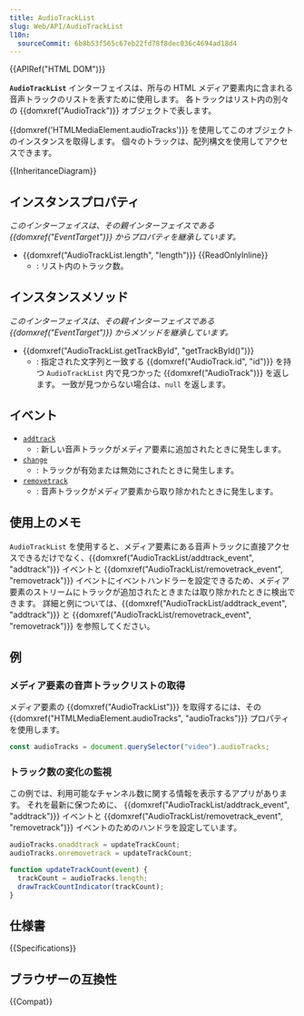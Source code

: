 ```yaml
---
title: AudioTrackList
slug: Web/API/AudioTrackList
l10n:
  sourceCommit: 6b8b53f565c67eb22fd78f8dec036c4694ad18d4
---
```


{{APIRef("HTML DOM")}}

**`AudioTrackList`** インターフェイスは、所与の HTML メディア要素内に含まれる音声トラックのリストを表すために使用します。 各トラックはリスト内の別々の {{domxref("AudioTrack")}} オブジェクトで表します。

{{domxref('HTMLMediaElement.audioTracks')}} を使用してこのオブジェクトのインスタンスを取得します。 個々のトラックは、配列構文を使用してアクセスできます。

{{InheritanceDiagram}}

## インスタンスプロパティ

_このインターフェイスは、その親インターフェイスである {{domxref("EventTarget")}} からプロパティを継承しています。_

- {{domxref("AudioTrackList.length", "length")}} {{ReadOnlyInline}}
  - : リスト内のトラック数。

## インスタンスメソッド

_このインターフェイスは、その親インターフェイスである {{domxref("EventTarget")}} からメソッドを継承しています。_

- {{domxref("AudioTrackList.getTrackById", "getTrackById()")}}
  - : 指定された文字列と一致する {{domxref("AudioTrack.id", "id")}} を持つ `AudioTrackList` 内で見つかった {{domxref("AudioTrack")}} を返します。 一致が見つからない場合は、`null` を返します。

## イベント

- [`addtrack`](/ja/docs/Web/API/AudioTrackList/addtrack_event)
  - : 新しい音声トラックがメディア要素に追加されたときに発生します。
- [`change`](/ja/docs/Web/API/AudioTrackList/change_event)
  - : トラックが有効または無効にされたときに発生します。
- [`removetrack`](/ja/docs/Web/API/AudioTrackList/removetrack_event)
  - : 音声トラックがメディア要素から取り除かれたときに発生します。

## 使用上のメモ

`AudioTrackList` を使用すると、メディア要素にある音声トラックに直接アクセスできるだけでなく、{{domxref("AudioTrackList/addtrack_event", "addtrack")}} イベントと {{domxref("AudioTrackList/removetrack_event", "removetrack")}} イベントにイベントハンドラーを設定できるため、メディア要素のストリームにトラックが追加されたときまたは取り除かれたときに検出できます。 詳細と例については、{{domxref("AudioTrackList/addtrack_event", "addtrack")}} と {{domxref("AudioTrackList/removetrack_event", "removetrack")}} を参照してください。

## 例

### メディア要素の音声トラックリストの取得

メディア要素の {{domxref("AudioTrackList")}} を取得するには、その {{domxref("HTMLMediaElement.audioTracks", "audioTracks")}} プロパティを使用します。

```js
const audioTracks = document.querySelector("video").audioTracks;
```

### トラック数の変化の監視

この例では、利用可能なチャンネル数に関する情報を表示するアプリがあります。 それを最新に保つために、 {{domxref("AudioTrackList/addtrack_event", "addtrack")}} イベントと {{domxref("AudioTrackList/removetrack_event", "removetrack")}} イベントのためのハンドラを設定しています。

```js
audioTracks.onaddtrack = updateTrackCount;
audioTracks.onremovetrack = updateTrackCount;

function updateTrackCount(event) {
  trackCount = audioTracks.length;
  drawTrackCountIndicator(trackCount);
}
```

## 仕様書

{{Specifications}}

## ブラウザーの互換性

{{Compat}}
